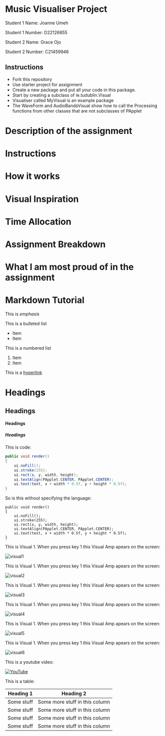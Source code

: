 # Music Visualiser Project

Student 1 Name: Joanne Umeh

Student 1 Number: D22126855

Student 2 Name: Grace Ojo

Student 2 Number: C21459946

## Instructions

- Fork this repository
- Use starter project for assignment
- Create a new package and put all your code in this package.
- Start by creating a subclass of ie.tudublin.Visual
- Visualiser called MyVisual is an example package
- The WaveForm and AudioBandsVisual show how to call the Processing functions from other classes that are not subclasses of PApplet

# Description of the assignment

# Instructions

# How it works

# Visual Inspiration 

# Time Allocation

# Assignment Breakdown

# What I am most proud of in the assignment


# Markdown Tutorial

This is *emphasis*

This is a bulleted list

- Item
- Item

This is a numbered list

1. Item
1. Item

This is a [hyperlink](http://bryanduggan.org)

# Headings
## Headings
#### Headings
##### Headings

This is code:

```Java
public void render()
{
	ui.noFill();
	ui.stroke(255);
	ui.rect(x, y, width, height);
	ui.textAlign(PApplet.CENTER, PApplet.CENTER);
	ui.text(text, x + width * 0.5f, y + height * 0.5f);
}
```

So is this without specifying the language:

```
public void render()
{
	ui.noFill();
	ui.stroke(255);
	ui.rect(x, y, width, height);
	ui.textAlign(PApplet.CENTER, PApplet.CENTER);
	ui.text(text, x + width * 0.5f, y + height * 0.5f);
}
```





This is Visual 1. When you press key 1 this Visual Amp apears on the screen:

![visual1](https://github.com/Aces002/Visualassignment/assets/77772130/2b6d0359-2f0d-49bd-8363-53428cfd92a9)

This is Visual 1. When you press key 1 this Visual Amp apears on the screen:

![visual2](https://github.com/Aces002/Visualassignment/assets/77772130/8cd23b4e-de16-42a6-85e7-041350812ceb)

This is Visual 1. When you press key 1 this Visual Amp apears on the screen:

![visual3](https://github.com/Aces002/Visualassignment/assets/77772130/97d89b82-7bcf-45af-8ded-d60e444269cc)

This is Visual 1. When you press key 1 this Visual Amp apears on the screen:

![visual4](https://github.com/Aces002/Visualassignment/assets/77772130/7b33c522-6967-4678-8fff-ce7d4e162581)

This is Visual 1. When you press key 1 this Visual Amp apears on the screen:

![visual5](https://github.com/Aces002/Visualassignment/assets/77772130/fa763031-93c8-474f-ba11-5850a8d2a611)

This is Visual 1. When you press key 1 this Visual Amp apears on the screen:

![visual6](https://github.com/Aces002/Visualassignment/assets/77772130/576787be-00e6-4646-8800-dfa16d6e5843)

This is a youtube video:

[![YouTube](http://img.youtube.com/vi/J2kHSSFA4NU/0.jpg)](https://www.youtube.com/watch?v=J2kHSSFA4NU)

This is a table:

| Heading 1 | Heading 2 |
|-----------|-----------|
|Some stuff | Some more stuff in this column |
|Some stuff | Some more stuff in this column |
|Some stuff | Some more stuff in this column |
|Some stuff | Some more stuff in this column |

